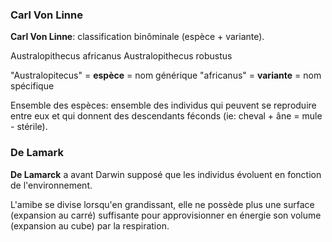 
### Carl Von Linne
**Carl Von Linne**: classification binôminale (espèce + variante).

Australopithecus africanus
Australopithecus robustus

"Australopitecus" = **espèce** = nom générique
"africanus" = **variante** = nom spécifique

Ensemble des espèces: ensemble des individus qui peuvent se reproduire entre eux et qui donnent des descendants féconds (ie: cheval + âne = mule - stérile).

### De Lamark
**De Lamarck** a avant Darwin supposé que les individus évoluent en fonction de l'environnement.

L'amibe se divise lorsqu'en grandissant, elle ne possède plus une surface (expansion au carré) suffisante pour approvisionner en énergie son volume (expansion au cube) par la respiration.







